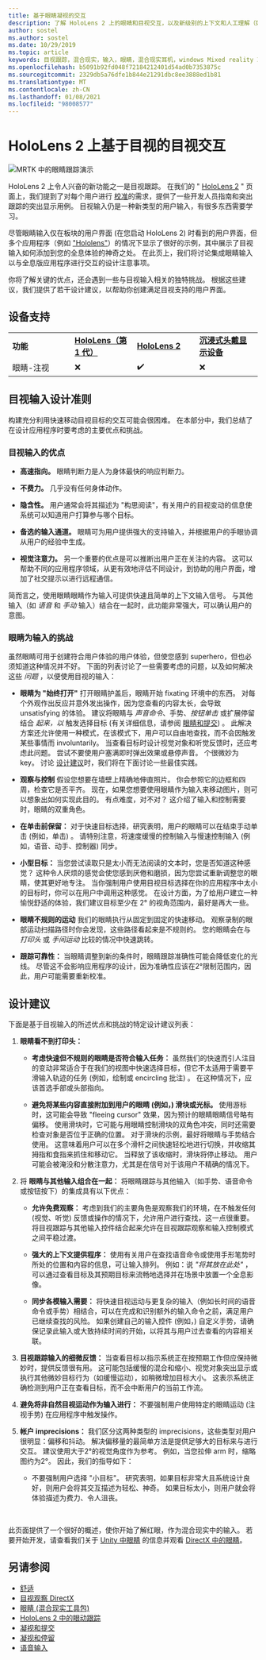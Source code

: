 ```yaml
---
title: 基于眼睛凝视的交互
description: 了解 HoloLens 2 上的眼睛和目视交互，以及新级别的上下文和人工理解（如果在全息体验中获得）。
author: sostel
ms.author: sostel
ms.date: 10/29/2019
ms.topic: article
keywords: 目视跟踪，混合现实，输入，眼睛，混合现实耳机，windows Mixed reality 耳机，虚拟现实耳机，HoloLens，MRTK，混合现实工具包，设计，交互
ms.openlocfilehash: b5091b92fd048f72184212401d54ad0b7353875c
ms.sourcegitcommit: 2329db5a76dfe1b844e21291dbc8ee3888ed1b81
ms.translationtype: MT
ms.contentlocale: zh-CN
ms.lasthandoff: 01/08/2021
ms.locfileid: "98008577"
---
```

# <a name="eye-gaze-based-interaction-on-hololens-2"></a>HoloLens 2 上基于目视的目视交互

![MRTK 中的眼睛跟踪演示](images/mrtk_et_scenemenu.jpg)

HoloLens 2 上令人兴奋的新功能之一是目视跟踪。 在我们的 " [HoloLens 2](eye-tracking.md) " 页面上，我们提到了对每个用户进行 [校准](https://docs.microsoft.com/hololens/hololens-calibration)的需求，提供了一些开发人员指南和突出跟踪的突出显示用例。 目视输入仍是一种新类型的用户输入，有很多东西需要学习。 

尽管眼睛输入仅在板块的用户界面 (在您启动 HoloLens 2) 时看到的用户界面，但多个应用程序（例如 ["Hololens"](https://www.microsoft.com/p/mr-playground/9nb31lh723s2)）的情况下显示了很好的示例，其中展示了目视输入如何添加到您的全息体验的神奇之处。
在此页上，我们将讨论集成眼睛输入以与全息版应用程序进行交互的设计注意事项。

你将了解关键的优点，还会遇到一些与目视输入相关的独特挑战。 根据这些建议，我们提供了若干设计建议，以帮助你创建满足目视支持的用户界面。 

## <a name="device-support"></a>设备支持

<table>
<colgroup>
    <col width="25%" />
    <col width="25%" />
    <col width="25%" />
    <col width="25%" />
</colgroup>
<tr>
     <td><strong>功能</strong></td>
     <td><a href="../hololens-hardware-details.md"><strong>HoloLens（第 1 代）</strong></a></td>
     <td><a href="https://docs.microsoft.com/hololens/hololens2-hardware"><strong>HoloLens 2</strong></td>
     <td><a href="../discover/immersive-headset-hardware-details.md"><strong>沉浸式头戴显示设备</strong></a></td>
</tr>
<tr>
     <td>眼睛-注视</td>
     <td>❌</td>
     <td>✔️</td>
     <td>❌</td>
</tr>
</table>


## <a name="eye-gaze-input-design-guidelines"></a>目视输入设计准则

构建充分利用快速移动目视目标的交互可能会很困难。 在本部分中，我们总结了在设计应用程序时要考虑的主要优点和挑战。 

### <a name="benefits-of-eye-gaze-input"></a>目视输入的优点

- **高速指向。** 眼睛判断力是人为身体最快的响应判断力。 

- **不费力。** 几乎没有任何身体动作。 

- **隐含性。** 用户通常会将其描述为 "构思阅读"，有关用户的目视变动的信息使系统可以知道用户打算参与哪个目标。 

- **备选的输入通道。** 眼睛可为用户提供强大的支持输入，并根据用户的手眼协调从用户的经验中生成。

- **视觉注意力。** 另一个重要的优点是可以推断出用户正在关注的内容。 这可以帮助不同的应用程序领域，从更有效地评估不同设计，到协助的用户界面，增加了社交提示以进行远程通信。

简而言之，使用眼睛眼睛作为输入可提供快速且简单的上下文输入信号。 与其他输入（如 *语音* 和 *手动* 输入）结合在一起时，此功能非常强大，可以确认用户的意图。


### <a name="challenges-of-eye-gaze-as-an-input"></a>眼睛为输入的挑战

虽然眼睛可用于创建符合用户体验的用户体验，但使您感到 superhero，但也必须知道这种情况并不好。 下面的列表讨论了一些需要考虑的问题，以及如何解决这些 *问题* ，以便使用目视的输入： 

- **眼睛为 "始终打开"** 打开眼睛护盖后，眼睛开始 fixating 环境中的东西。 对每个外观作出反应并意外发出操作，因为您查看的内容太长，会导致 unsatisfying 的体验。
建议将眼睛与 *声音命令*、手势、*按钮单击* 或扩展停留结合 *起来，以* 触发选择目标 (有关详细信息，请参阅 [眼睛和提交](gaze-and-commit-eyes.md)) 。
此解决方案还允许使用一种模式，在该模式下，用户可以自由地查找，而不会因触发某些事情而 involuntarily。 当查看目标时设计视觉对象和听觉反馈时，还应考虑此问题。
尝试不要使用户塞满即时弹出效果或悬停声音。 个很微妙为 key。 讨论 [设计建议](eye-gaze-interaction.md#design-recommendations)时，我们将在下面讨论一些最佳实践。

- **观察与控制** 假设您想要在墙壁上精确地伸直照片。 你会参照它的边框和四周，检查它是否平齐。 现在，如果您想要使用眼睛作为输入来移动图片，则可以想象出如何实现此目的。 有点难度，对不对？ 这介绍了输入和控制需要时，眼睛的双重角色。 

- **在单击前保留：** 对于快速目标选择，研究表明，用户的眼睛可以在结束手动单击 (例如，单击) 。 请特别注意，将速度缓慢的控制输入与慢速控制输入 (例如，语音、动手、控制器) 同步。

- **小型目标：** 当您尝试读取只是太小而无法阅读的文本时，您是否知道这种感觉？ 这种令人厌烦的感觉会使您感到厌倦和磨损，因为您尝试重新调整您的眼睛，使其更好地专注。
当你强制用户使用目视目标选择在你的应用程序中太小的目标时，你可以在用户中调用这种感觉。
在设计方面，为了给用户建立一种愉悦舒适的体验，我们建议目标至少在 2° 的视角范围内，最好是再大一些。

- **眼睛不规则的运动** 我们的眼睛执行从固定到固定的快速移动。 观察录制的眼部运动扫描路径时你会发现，这些路径看起来是不规则的。 您的眼睛会在与 *打印头* 或 *手间运动* 比较的情况中快速跳转。  

- **跟踪可靠性：** 当眼睛调整到新的条件时，眼睛跟踪准确性可能会降低变化的光线。
尽管这不会影响应用程序的设计，因为准确性应该在2°限制范围内，因此，用户可能需要重新校准。 


## <a name="design-recommendations"></a>设计建议
下面是基于目视输入的所述优点和挑战的特定设计建议列表：

1. **眼睛看不到打印头：**
    - **考虑快速但不规则的眼睛是否符合输入任务：** 虽然我们的快速而引人注目的变动非常适合于在我们的视图中快速选择目标，但它不太适用于需要平滑输入轨迹的任务 (例如，绘制或 encircling 批注) 。 在这种情况下，应该首选手部或头部指向。
  
    - **避免将某些内容直接附加到用户的眼睛 (例如，) 滑块或光标。**
使用游标时，这可能会导致 "fleeing cursor" 效果，因为预计的眼睛眼睛信号略有偏移。 使用滑块时，它可能与用眼睛控制滑块的双角色冲突，同时还需要检查对象是否位于正确的位置。 对于滑块的示例，最好将眼睛与手势结合使用。 这意味着用户可以在多个滑杆之间快速轻松地进行切换，并收缩其拇指和食指来抓住和移动它。 当释放了该收缩时，滑块将停止移动。 用户可能会被淹没和分散注意力，尤其是在信号对于该用户不精确的情况下。 
  
2. 将 **眼睛与其他输入组合在一起：** 将眼睛跟踪与其他输入（如手势、语音命令或按钮按下）的集成具有以下优点：
    - **允许免费观察：** 考虑到我们的主要角色是观察我们的环境，在不触发任何 (视觉、听觉) 反馈或操作的情况下，允许用户进行查找，这一点很重要。 
    将目视跟踪与其他输入控件结合起来允许在目视跟踪观察和输入控制模式之间平稳过渡。
  
    - **强大的上下文提供程序：** 使用有关用户在查找语音命令或使用手形笔势时所处的位置和内容的信息，可让输入排列。 例如：说 _"将其放在此处"_ ，可以通过查看目标及其预期目标来流畅地选择并在场景中放置一个全息影像。 

    - **同步各模输入需要：** 将快速目视运动与更复杂的输入（例如长时间的语音命令或手势）相结合，可以在完成和识别额外的输入命令之前，满足用户已继续查找的风险。 如果创建自己的输入控件 (例如，) 自定义手势，请确保记录此输入或大致持续时间的开始，以将其与用户过去查看的内容相关联。
    
3. **目视跟踪输入的细微反馈：** 当查看目标以指示系统正在按预期工作但应保持微妙时，提供反馈很有用。 这可能包括缓慢的混合和缩小、视觉对象突出显示或执行其他微妙目标行为（如缓慢运动），如稍微增加目标大小。 这表示系统正确检测到用户正在查看目标，而不会中断用户的当前工作流。 

4. **避免将非自然目视运动作为输入进行：** 不要强制用户使用特定的眼睛运动 (注视手势) 在应用程序中触发操作。

5. **帐户 imprecisions：** 我们区分这两种类型的 imprecisions，这些类型对用户很明显：偏移和抖动。 解决偏移量的最简单方法是提供足够大的目标来与进行交互。 建议使用大于2°的视觉角度作为参考。 例如，当您拉伸 arm 时，缩略图约为2°。 因此，我们的指导如下：
    - 不要强制用户选择 "小目标"。 研究表明，如果目标非常大且系统设计良好，则用户会将其交互描述为轻松、神奇。 如果目标太小，则用户就会将体验描述为费力、令人沮丧。
  
<br>

此页面提供了一个很好的概述，使你开始了解红眼，作为混合现实中的输入。 若要开始开发，请查看我们关于 [Unity 中眼睛](https://aka.ms/mrtk-eyes) 的信息并观看 [DirectX 中的眼睛](../develop/native/gaze-in-directx.md)。


## <a name="see-also"></a>另请参阅
* [舒适](comfort.md)
* [目视观察 DirectX](../develop/native/gaze-in-directx.md)
* [眼睛 (混合现实工具包) ](https://aka.ms/mrtk-eyes)
* [HoloLens 2 中的眼动跟踪](eye-tracking.md)
* [凝视和提交](gaze-and-commit.md)
* [凝视和停留](gaze-and-dwell.md)
* [语音输入](../out-of-scope/voice-design.md)
